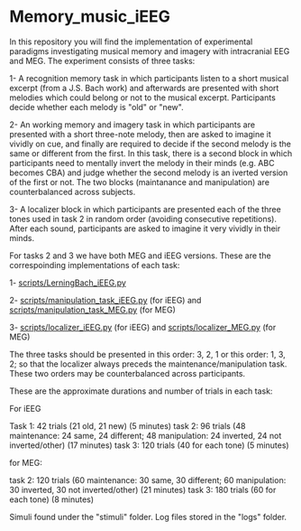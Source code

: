 # Memory_music_iEEG

In this repository you will find the implementation of experimental paradigms investigating musical memory and imagery with intracranial EEG and MEG. The experiment consists of three tasks:

1- A recognition memory task in which participants listen to a short musical excerpt (from a J.S. Bach work) and afterwards are presented with short melodies which could belong or not to the musical excerpt. Participants decide whether each melody is "old" or "new".

2- An working memory and imagery task in which participants are presented with a short three-note melody, then are asked to imagine it vividly on cue, and finally are required to decide if the second melody is the same or different from the first. In this task, there is a second block in which participants need to mentally invert the melody in their minds (e.g. ABC becomes CBA) and judge whether the second melody is an iverted version of the first or not. The two blocks (maintanance and manipulation) are counterbalanced across subjects.

3- A localizer block in which participants are presented each of the three tones used in task 2 in random order (avoiding consecutive repetitions). After each sound, participants are asked to imagine it very vividly in their minds.

For tasks 2 and 3 we have both MEG and iEEG versions. These are the correspoinding implementations of each task:

1- [scripts/LerningBach_iEEG.py](https://github.com/drqm/memory_music_iEEG/blob/master/scripts/LearningBachShort_iEEG.py)

2- [scripts/manipulation_task_iEEG.py](https://github.com/drqm/memory_music_iEEG/blob/master/scripts/manipulation_task_iEEG.py) (for iEEG) and [scripts/manipulation_task_MEG.py](https://github.com/drqm/memory_music_iEEG/blob/master/scripts/localizer_MEG.py) (for MEG)

3- [scripts/localizer_iEEG.py](https://github.com/drqm/memory_music_iEEG/blob/master/scripts/localizer_iEEG.py) (for iEEG) and [scripts/localizer_MEG.py](https://github.com/drqm/memory_music_iEEG/blob/master/scripts/localizer_MEG.py) (for MEG)

The three tasks should be presented in this order: 3, 2, 1 or this order: 1, 3, 2; so that the localizer always preceds the maintenance/manipulation task. These two orders may be counterbalanced across participants.

These are the approximate durations and number of trials in each task:

For iEEG

Task 1: 42 trials (21 old, 21 new) (5 minutes)
task 2: 96 trials (48 maintenance: 24 same, 24 different; 48 manipulation: 24 inverted, 24 not inverted/other) (17 minutes)
task 3: 120 trials (40 for each tone) (5 minutes)

for MEG:

task 2: 120 trials (60 maintenance: 30 same, 30 different; 60 manipulation: 30 inverted, 30 not inverted/other) (21 minutes)
task 3: 180 trials (60 for each tone) (8 minutes)

Simuli found under the "stimuli" folder. Log files stored in the "logs" folder.



